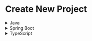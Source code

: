 # Create New Project

<details>
<summary>Java</summary>

```bash
git clone -o quickstart https://github.com/baincd/quickstart-java-project.git . && ./init.sh
```
---
</details>

<details>
<summary>Spring Boot</summary>

https://start.spring.io/#!type=maven-project&language=java&dependencies=devtools,configuration-processor,lombok

---
</details>


<details>
<summary>TypeScript</summary>

```bash
git clone -o quickstart https://github.com/baincd/quickstart-typescript-project.git . && ./init.sh
```
---
</details>
